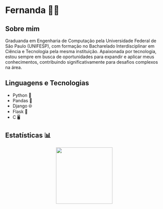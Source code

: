 # Fernanda 👩‍💻

## Sobre mim
Graduanda em Engenharia de Computação pela Universidade Federal de São Paulo (UNIFESP), com formação no Bacharelado Interdisciplinar em Ciência e Tecnologia pela mesma instituição. Apaixonada por tecnologia, estou sempre em busca de oportunidades para expandir e aplicar meus conhecimentos, contribuindo significativamente para desafios complexos na área.

## Linguagens e Tecnologias
- Python 🐍
- Pandas 🐼
- Django 🌐
- Flask 🥃
- C 🖥️

## Estatísticas 📊
<div align="center">
  <a href="https://github.com/fernandabucheri">
  <img height="180em" src="https://github-readme-stats.vercel.app/api?username=fernandabucheri&show_icons=true&theme=dracula&include_all_commits=true&count_private=true"/>
</div>
